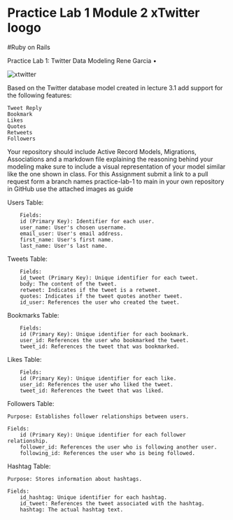 
# Practice Lab 1 Module 2 xTwitter Ioogo
#Ruby on Rails

Practice Lab 1: Twitter Data Modeling
Rene Garcia
•

![xtwitter](https://github.com/javasquezgo/xtwitter/assets/45018994/afbd8b25-bdce-4a45-a122-d37a1e143dcb)


Based on the Twitter database model created in lecture 3.1 add support for the following features:

    Tweet Reply
    Bookmark
    Likes
    Quotes
    Retweets
    Followers

Your repository should include Active Record Models, Migrations, Associations and a markdown file explaining the reasoning behind your modeling make sure to include a visual representation of your model similar like the one shown in class.
For this Assignment submit a link to a pull request form a branch names practice-lab-1 to main in your own repository in GitHub use the attached images as guide


Users Table:

        
        Fields:
        id (Primary Key): Identifier for each user.
        user_name: User's chosen username.
        email_user: User's email address.
        first_name: User's first name.
        last_name: User's last name.

Tweets Table:


        
        Fields:
        id_tweet (Primary Key): Unique identifier for each tweet.
        body: The content of the tweet.
        retweet: Indicates if the tweet is a retweet.
        quotes: Indicates if the tweet quotes another tweet.
        id_user: References the user who created the tweet.


Bookmarks Table:

    
        Fields:
        id (Primary Key): Unique identifier for each bookmark.
        user_id: References the user who bookmarked the tweet.
        tweet_id: References the tweet that was bookmarked.


Likes Table:

    
        Fields:
        id (Primary Key): Unique identifier for each like.
        user_id: References the user who liked the tweet.
        tweet_id: References the tweet that was liked.

Followers Table:

    Purpose: Establishes follower relationships between users.

    Fields:
        id (Primary Key): Unique identifier for each follower relationship.
        follower_id: References the user who is following another user.
        following_id: References the user who is being followed.


Hashtag Table:

    Purpose: Stores information about hashtags.

    Fields:
        id_hashtag: Unique identifier for each hashtag.
        id_tweet: References the tweet associated with the hashtag.
        hashtag: The actual hashtag text.
